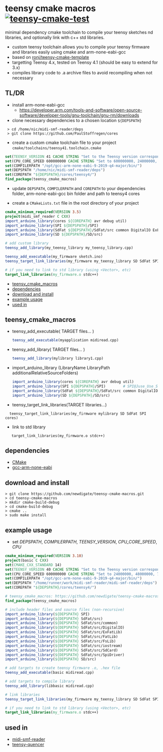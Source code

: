 # teensy cmake macros [![teensy-cmake-test](https://github.com/newdigate/teensy-cmake-macros/actions/workflows/test.yml/badge.svg)](https://github.com/newdigate/teensy-cmake-macros/actions/workflows/test.yml)
 minimal dependency cmake toolchain to compile your teensy sketches nd libraries, and optionally link with c++ std libraries. 
* custom teensy toolchain allows you to compile your teensy firmware and libraries easily using cmake and arm-none-eabi-gcc
* based on [ronj/teensy-cmake-template](https://github.com/ronj/teensy-cmake-template)
* targetting Teensy 4.x, tested on Teensy 4.1 (should be easy to extend for 3.x)
* compiles library code to .a archive files to avoid recompiling when not necessary 

## TL/DR
* install arm-none-eabi-gcc 
  * https://developer.arm.com/tools-and-software/open-source-software/developer-tools/gnu-toolchain/gnu-rm/downloads
* clone necessary dependencies to a chosen location `${DEPSPATH}`
```shell
 > cd /home/nic/midi-smf-reader/deps
 > git clone https://github.com/PaulStoffregen/cores
```
* create a custom cmake toolchain file to your project `cmake/toolchains/teensy41.toolchain.cmake`
```cmake 
set(TEENSY_VERSION 41 CACHE STRING "Set to the Teensy version corresponding to your board (40 or 41 allowed)" FORCE)
set(CPU_CORE_SPEED 600000000 CACHE STRING "Set to 600000000, 24000000, 48000000, 72000000 or 96000000 to set CPU core speed" FORCE) # Derived variables
set(COMPILERPATH "/opt/gcc-arm-none-eabi-9-2019-q4-major/bin/") 
set(DEPSPATH "/home/nic/midi-smf-reader/deps")
set(COREPATH "${DEPSPATH}/cores/teensy4/")
find_package(teensy_cmake_macros)
``` 
* update ```DEPSPATH```, ```COMPILERPATH``` and ```COREPATH``` to your dependencies folder, arm-none-eabi-gcc bin folder and path to teensy4 cores

* create a ```CMakeLists.txt``` file in the root directory of your project
```cmake
cmake_minimum_required(VERSION 3.5)
project(midi_smf_reader C CXX)
import_arduino_library(cores ${COREPATH} avr debug util)
import_arduino_library(SPI ${DEPSPATH}/SPI)
import_arduino_library(SdFat ${DEPSPATH}/SdFat/src common DigitalIO ExFatLib FatLib FsLib iostream SdCard SpiDriver)
import_arduino_library(SD ${DEPSPATH}/SD/src)

# add custom library
teensy_add_library(my_teensy_library my_teensy_library.cpp)

teensy_add_executable(my_firmware sketch.ino)
teensy_target_link_libraries(my_firmware my_teensy_library SD SdFat SPI cores) # order is IMPORTANT because we are garbage collecting symbols --gc-collect

# if you need to link to std library (using <Vector>, etc) 
target_link_libraries(my_firmware.o stdc++)

```

* [teensy_cmake_macros](#teensy_cmake_macros)
* [dependencies](#dependencies)
* [download and install](#download-and-install)
* [example usage](#example-usage)
* [used in](#used-in)

## teensy_cmake_macros 
* teensy_add_executable( TARGET files... )
  ```cmake 
  teensy_add_executable(myapplication midiread.cpp)
  ``` 
* teensy_add_library( TARGET files... )
  ```cmake 
  teensy_add_library(mylibrary library1.cpp)
  ``` 
  
* import_arduino_library (LibraryName LibraryPath additionalRelativeSourceFolders)
  ```cmake 
  import_arduino_library(cores ${COREPATH} avr debug util)
  import_arduino_library(SPI ${DEPSPATH}/SPI)        # SPI@Juse_Use_SdFat
  import_arduino_library(SdFat ${DEPSPATH}/SdFat/src common DigitalIO ExFatLib FatLib FsLib iostream SdCard SpiDriver)
  import_arduino_library(SD ${DEPSPATH}/SD/src)  
  ```
* teensy_target_link_libraries(TARGET libraries...) 
```
  teensy_target_link_libraries(my_firmware mylibrary SD SdFat SPI cores)
```

* link to std library
``` 
   target_link_libraries(my_firmware.o stdc++)
```

## dependencies
* [CMake](https://cmake.org)
* [gcc-arm-none-eabi](https://developer.arm.com/tools-and-software/open-source-software/developer-tools/gnu-toolchain/gnu-rm/downloads)
  
## download and install
```shell
> git clone https://github.com/newdigate/teensy-cmake-macros.git
> cd teensy-cmake-macros
> mkdir cmake-build-debug
> cd cmake-build-debug
> cmake ..
> sudo make install        
```

## example usage
* set *DEPSPATH*, *COMPILERPATH*, *TEENSY_VERSION*, *CPU_CORE_SPEED*, *CPU*
``` cmake
cmake_minimum_required(VERSION 3.10)
project(basic C CXX)
set(CMAKE_CXX_STANDARD 14)
set(TEENSY_VERSION 40 CACHE STRING "Set to the Teensy version corresponding to your board (30 or 31 allowed)" FORCE)
set(CPU_CORE_SPEED 600000000 CACHE STRING "Set to 24000000, 48000000, 72000000 or 96000000 to set CPU core speed" FORCE) # Derived variables
set(COMPILERPATH "/opt/gcc-arm-none-eabi-9-2019-q4-major/bin/")
set(DEPSPATH "/home/runner/work/midi-smf-reader/midi-smf-reader/deps")
set(COREPATH "${DEPSPATH}/cores/teensy4/")

# teensy_cmake_macros: https://github.com/newdigate/teensy-cmake-macros
find_package(teensy_cmake_macros)

# include header files and source files (non-recursive)
import_arduino_library(${DEPSPATH} SPI)
import_arduino_library(${DEPSPATH} SdFat/src)
import_arduino_library(${DEPSPATH} SdFat/src/common)
import_arduino_library(${DEPSPATH} SdFat/src/DigitalIO)
import_arduino_library(${DEPSPATH} SdFat/src/ExFatLib)
import_arduino_library(${DEPSPATH} SdFat/src/FatLib)
import_arduino_library(${DEPSPATH} SdFat/src/FsLib)
import_arduino_library(${DEPSPATH} SdFat/src/iostream)
import_arduino_library(${DEPSPATH} SdFat/src/SdCard)
import_arduino_library(${DEPSPATH} SdFat/src/SpiDriver)
import_arduino_library(${DEPSPATH} SD/src)

# add targets to create teensy firmware .o, .hex file
teensy_add_executable(basic midiread.cpp)

# add targets to compile library 
teensy_add_library(libbasic midiread.cpp)

# link libraries 
teensy_target_link_libraries(my_firmware my_teensy_library SD SdFat SPI cores) # order is IMPORTANT because we are garbage collecting symbols --gc-collect

# if you need to link to std library (using <Vector>, etc) 
target_link_libraries(my_firmware.o stdc++)
```

## used in
* [midi-smf-reader](https://github.com/newdigate/midi-smf-reader)
* [teensy-quencer](https://github.com/newdigate/teensy-quencer)
